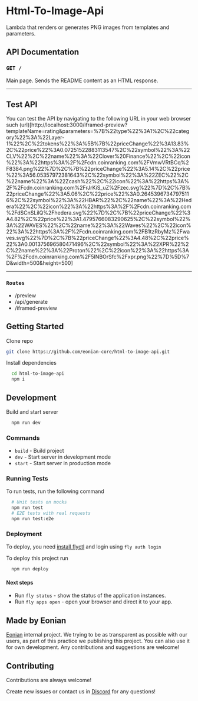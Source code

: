 # Html-To-Image-Api

Lambda that renders or generates PNG images from templates and parameters.

## API Documentation

### `GET /`

Main page. Sends the README content as an HTML response.

---

## Test API

You can test the API by navigating to the following URL in your web browser such (url)[http://localhost:3000/iframed-preview?templateName=rating&amp;parameters=%7B%22type%22%3A1%2C%22category%22%3A%22Layer-1%22%2C%22tokens%22%3A%5B%7B%22priceChange%22%3A13.83%2C%22price%22%3A0.07251522883113547%2C%22symbol%22%3A%22CLV%22%2C%22name%22%3A%22Clover%20Finance%22%2C%22icon%22%3A%22https%3A%2F%2Fcdn.coinranking.com%2FVmwVRtBCq%2F8384.png%22%7D%2C%7B%22priceChange%22%3A5.14%2C%22price%22%3A56.05357972381643%2C%22symbol%22%3A%22ZEC%22%2C%22name%22%3A%22Zcash%22%2C%22icon%22%3A%22https%3A%2F%2Fcdn.coinranking.com%2FrJrKiS_uZ%2Fzec.svg%22%7D%2C%7B%22priceChange%22%3A5.06%2C%22price%22%3A0.26453967347975116%2C%22symbol%22%3A%22HBAR%22%2C%22name%22%3A%22Hedera%22%2C%22icon%22%3A%22https%3A%2F%2Fcdn.coinranking.com%2FdSCnSLilQ%2Fhedera.svg%22%7D%2C%7B%22priceChange%22%3A4.82%2C%22price%22%3A1.4795766083290625%2C%22symbol%22%3A%22WAVES%22%2C%22name%22%3A%22Waves%22%2C%22icon%22%3A%22https%3A%2F%2Fcdn.coinranking.com%2FB1tzRbyMz%2Fwaves.svg%22%7D%2C%7B%22priceChange%22%3A4.48%2C%22price%22%3A0.001375696580471496%2C%22symbol%22%3A%22XPR%22%2C%22name%22%3A%22Proton%22%2C%22icon%22%3A%22https%3A%2F%2Fcdn.coinranking.com%2F5INBOrSfc%2Fxpr.png%22%7D%5D%7D&amp;width=500&amp;height=500]

---

### `Routes`
* /preview
* /api/generate
* /iframed-preview

## Getting Started

Clone repo

```bash
git clone https://github.com/eonian-core/html-to-image-api.git
```

Install dependencies

```bash
  cd html-to-image-api
  npm i 
```

## Development

Build and start server

```bash
  npm run dev
```

### Commands

- `build` - Build project
- `dev` - Start server in development mode
- `start` - Start server in production mode

### Running Tests

To run tests, run the following command

```bash
  # Unit tests on mocks
  npm run test
  # E2E tests with real requests
  npm run test:e2e
```

### Deployment

To deploy, you need [install flyctl](https://fly.io/docs/hands-on/install-flyctl/) and login using `fly auth login`

To deploy this project run

```bash
  npm run deploy
```

#### Next steps

- Run `fly status` - show the status of the application instances.
- Run `fly apps open` - open your browser and direct it to your app.

## Made by Eonian

[Eonian](https://eonian.finance) internal project. We trying to be as transparent as possible with our users, as part of this practice we publishing this project.
You can also use it for own development. Any contributions and suggestions are welcome!

## Contributing

Contributions are always welcome!

Create new issues or contact us in [Discord](https://discord.gg/8mcUPPYJmj) for any questions!
